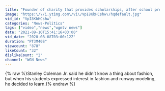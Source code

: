 ```yaml
---
title: "Founder of charity that provides scholarships, after school programs wants students to gain confiden"
image: "https:\/\/i.ytimg.com\/vi\/VpI8KbHCshw\/hqdefault.jpg"
vid_id: "VpI8KbHCshw"
categories: "News-Politics"
tags: ["video","news","wgntv news"]
date: "2021-09-10T15:41:16+03:00"
vid_date: "2020-08-08T03:00:12Z"
duration: "PT3M40S"
viewcount: "878"
likeCount: "32"
dislikeCount: "2"
channel: "WGN News"
---
```

{% raw %}Stanley Coleman Jr. said he didn’t know a thing about fashion, but when his students expressed interest in fashion and runway modeling, he decided to learn.{% endraw %}
